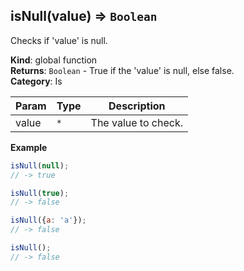 <a name="isNull"></a>

## isNull(value) ⇒ <code>Boolean</code>
Checks if 'value' is null.

**Kind**: global function  
**Returns**: <code>Boolean</code> - True if the 'value' is null, else false.  
**Category**: Is  

| Param | Type | Description |
| --- | --- | --- |
| value | <code>\*</code> | The value to check. |

**Example**  
```js
isNull(null);
// -> true

isNull(true);
// -> false

isNull({a: 'a'});
// -> false

isNull();
// -> false
```
